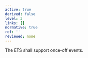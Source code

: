 ```yaml
---
active: true
derived: false
level: 3
links: []
normative: true
ref: ''
reviewed: none
---
```


The ETS shall support once-off events.

